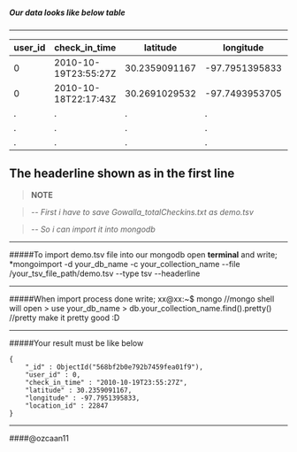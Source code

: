 ##### Our data looks like below table
-----------------------------------------------------------------------------------------


user_id | check_in_time 	|   latitude	|  longitude	 |location_id
--------|-----------------------|---------------|----------------|-----------
0	| 2010-10-19T23:55:27Z	| 30.2359091167	| -97.7951395833 |22847
0	| 2010-10-18T22:17:43Z	| 30.2691029532	| -97.7493953705 |420315
.       |   .                   |.              |   .            |.
.       |   .                   |.              |   .            |.
.       |   .                   |.              |   .            |.


The **headerline** shown as in the **first line**
-----------------------------------------------------------------------------------------


>**NOTE**

>-*- First i have to save Gowalla_totalCheckins.txt as demo.tsv*

>-*- So i can import it into mongodb*

-----------------------------------------------------------------------------------------

#####To import demo.tsv file into our mongodb  open **terminal** and write;
	*mongoimport -d your_db_name -c your_collection_name --file /your_tsv_file_path/demo.tsv --type tsv --headerline

-----------------------------------------------------------------------------------------

#####When import process done write;
	xx@xx:~$ mongo 					//mongo shell will open
	> use your_db_name
	> db.your_collection_name.find().pretty()       //pretty make it pretty good :D

-----------------------------------------------------------------------------------------

#####Your result must be like below

	{
		"_id" : ObjectId("568bf2b0e792b7459fea01f9"),
		"user_id" : 0,
		"check_in_time" : "2010-10-19T23:55:27Z",
		"latitude" : 30.2359091167,
		"longitude" : -97.7951395833,
		"location_id" : 22847
	}


-----------------------------------------------------------------------------------------


####@ozcaan11
